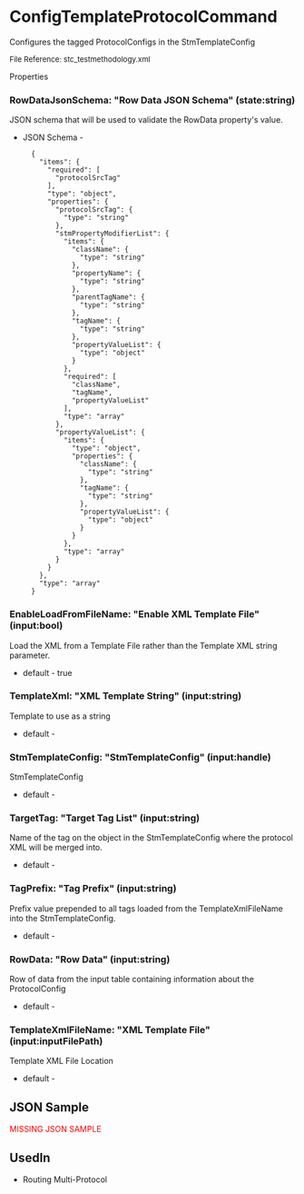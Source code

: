 # ConfigTemplateProtocolCommand

Configures the tagged ProtocolConfigs in the StmTemplateConfig

<font size="2">File Reference: stc_testmethodology.xml</font>

<text>Properties</text>

### RowDataJsonSchema: "Row Data JSON Schema" (state:string)

JSON schema that will be used to validate the RowData property's value.

* JSON Schema - 

		{
		  "items": {
		    "required": [
		      "protocolSrcTag"
		    ], 
		    "type": "object", 
		    "properties": {
		      "protocolSrcTag": {
		        "type": "string"
		      }, 
		      "stmPropertyModifierList": {
		        "items": {
		          "className": {
		            "type": "string"
		          }, 
		          "propertyName": {
		            "type": "string"
		          }, 
		          "parentTagName": {
		            "type": "string"
		          }, 
		          "tagName": {
		            "type": "string"
		          }, 
		          "propertyValueList": {
		            "type": "object"
		          }
		        }, 
		        "required": [
		          "className", 
		          "tagName", 
		          "propertyValueList"
		        ], 
		        "type": "array"
		      }, 
		      "propertyValueList": {
		        "items": {
		          "type": "object", 
		          "properties": {
		            "className": {
		              "type": "string"
		            }, 
		            "tagName": {
		              "type": "string"
		            }, 
		            "propertyValueList": {
		              "type": "object"
		            }
		          }
		        }, 
		        "type": "array"
		      }
		    }
		  }, 
		  "type": "array"
		}


### EnableLoadFromFileName: "Enable XML Template File" (input:bool)

Load the XML from a Template File rather than the Template XML string parameter.

* default - true
### TemplateXml: "XML Template String" (input:string)

Template to use as a string

* default - 
### StmTemplateConfig: "StmTemplateConfig" (input:handle)

StmTemplateConfig

* default - 
### TargetTag: "Target Tag List" (input:string)

Name of the tag on the object in the StmTemplateConfig where the protocol XML will be merged into.

* default - 
### TagPrefix: "Tag Prefix" (input:string)

Prefix value prepended to all tags loaded from the TemplateXmlFileName into the StmTemplateConfig.

* default - 
### RowData: "Row Data" (input:string)

Row of data from the input table containing information about the ProtocolConfig

* default - 
### TemplateXmlFileName: "XML Template File" (input:inputFilePath)

Template XML File Location

* default - 
## JSON Sample

<font color="red">MISSING JSON SAMPLE</font>

## UsedIn
* Routing Multi-Protocol


